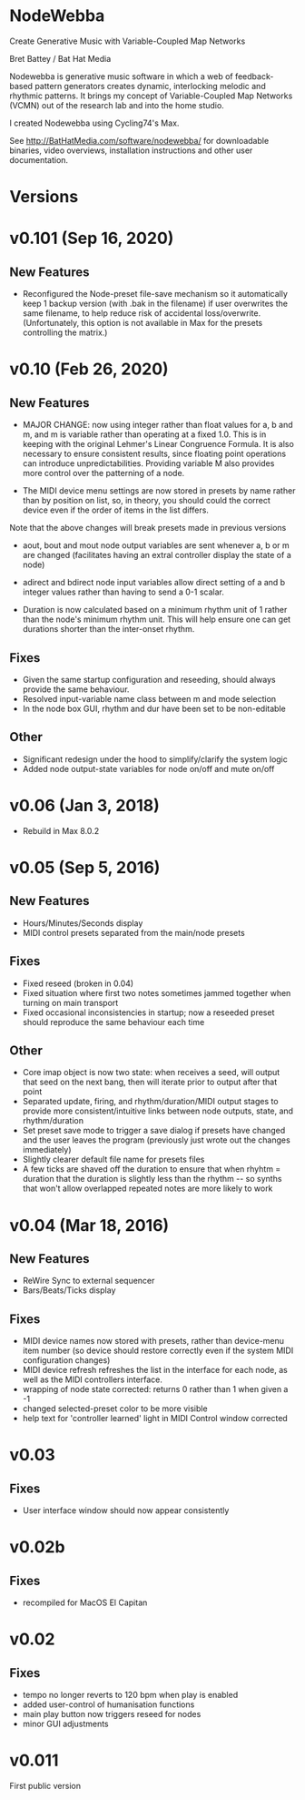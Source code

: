 NodeWebba
=========

Create Generative Music with Variable-Coupled Map Networks

Bret Battey / Bat Hat Media

Nodewebba is generative music software in which a web of feedback-based pattern generators creates dynamic, interlocking melodic and rhythmic patterns. It brings my concept of Variable-Coupled Map Networks (VCMN) out of the research lab and into the home studio.

I created Nodewebba using Cycling74's Max. 

See http://BatHatMedia.com/software/nodewebba/ for downloadable binaries, video overviews, installation instructions and other user documentation.


Versions
==================

v0.101    (Sep 16, 2020)
==================

New Features
--------
* Reconfigured the Node-preset file-save mechanism so it automatically keep 1 backup version (with .bak in the filename) if user overwrites the same filename, to help reduce risk of accidental loss/overwrite. (Unfortunately, this option is not available in Max for the presets controlling the matrix.)


v0.10    (Feb 26, 2020)
==================

New Features
--------
* MAJOR CHANGE: now using integer rather than float values for a, b and m, and m is variable rather than  operating at a fixed 1.0. This is in keeping with the original Lehmer's Linear Congruence Formula. It is also necessary to ensure consistent results, since floating point operations can introduce unpredictabilities. Providing variable M also provides more control over the patterning of a node.

* The MIDI device menu settings are now stored in presets by name rather than by position on list, so, in
    theory, you should could the correct device even if the order of items in the list differs.

Note that the above changes will break presets made in previous versions

* aout, bout and mout node output variables are sent whenever a, b or m are changed (facilitates
     having an extral controller display the state of a node)

* adirect and bdirect node input variables allow direct setting of a and b integer values rather than
     having to send a 0-1 scalar.

* Duration is now calculated based on a minimum rhythm unit of 1 rather than the node's minimum rhythm unit. This will help ensure one can get durations shorter than the inter-onset rhythm. 

Fixes
-----
* Given the same startup configuration and reseeding, should always provide the same behaviour.
* Resolved input-variable name class between m and mode selection
* In the node box GUI, rhythm and dur have been set to be non-editable


Other
-----
* Significant redesign under the hood to simplify/clarify the system logic
* Added node output-state variables for node on/off and mute on/off


v0.06    (Jan 3, 2018)
==================

* Rebuild in Max 8.0.2


v0.05    (Sep 5, 2016)
==================

New Features
--------
* Hours/Minutes/Seconds display
* MIDI control presets separated from the main/node presets


Fixes
-----
* Fixed reseed (broken in 0.04)
* Fixed situation where first two notes sometimes jammed together when turning on main transport
* Fixed occasional inconsistencies in startup; now a reseeded preset should reproduce the same behaviour each time

Other
-----
* Core imap object is now two state: when receives a seed, will output that seed on the next bang, then will iterate prior to output after that point
* Separated update, firing, and rhythm/duration/MIDI output stages to provide more consistent/intuitive links between node outputs, state, and rhythm/duration
* Set preset save mode to trigger a save dialog if presets have changed and the user leaves the program (previously just wrote out the changes immediately)
* Slightly clearer default file name for presets files
* A few ticks are shaved off the duration to ensure that when rhyhtm = duration that the duration is slightly less than the rhythm -- so synths that won't allow overlapped repeated notes are more likely to work 


v0.04    (Mar 18, 2016)
==================

New Features
--------
* ReWire Sync to external sequencer
* Bars/Beats/Ticks display

Fixes
-----
* MIDI device names now stored with presets, rather than device-menu item number (so device should restore correctly even if the system MIDI configuration changes)
* MIDI device refresh refreshes the list in the interface for each node, as well as the MIDI controllers interface.
* wrapping of node state corrected: returns 0 rather than 1 when given a -1
* changed selected-preset color to be more visible
* help text for 'controller learned' light in MIDI Control window corrected




v0.03
==================

Fixes
-----
* User interface window should now appear consistently


v0.02b
==================

Fixes
-----
* recompiled for MacOS El Capitan


v0.02
==================

Fixes
-----
* tempo no longer reverts to 120 bpm when play is enabled
* added user-control of humanisation functions
* main play button now triggers reseed for nodes
* minor GUI adjustments


v0.011
==================
First public version
